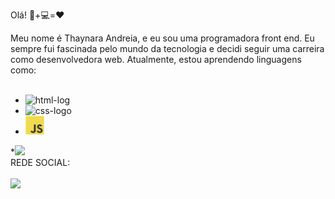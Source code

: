 Olá! :woman:+:computer:=:hearts:

Meu nome é Thaynara Andreia, e eu sou uma programadora front end. Eu sempre fui fascinada pelo mundo da tecnologia e decidi seguir uma carreira como desenvolvedora web. Atualmente, estou aprendendo linguagens como:
<br>
<br>
* <img src="https://img.shields.io/badge/HTML5-E34F26?style=for-the-badge&logo=html5&logoColor=white" alt="html-log" />
* <img src="https://img.shields.io/badge/CSS3-1572B6?style=for-the-badge&logo=css3&logoColor=white" alt="css-logo" />
* <img src="https://raw.githubusercontent.com/devicons/devicon/master/icons/javascript/javascript-original.svg" alt="javascript" width="30" height="30"/>
*<img src="https://img.shields.io/badge/Node.js-339933?style=for-the-badge&logo=node.js&logoColor=white">
<br>
REDE SOCIAL:
<br>
<br>
<a href="https://www.linkedin.com/in/thaynara-andreia/"> <img src="https://img.shields.io/badge/LinkedIn-0077B5?style=for-the-badge&logo=linkedin&logoColor=white" /> <a/>
